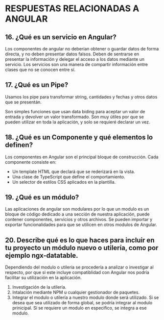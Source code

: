 # RESPUESTAS RELACIONADAS A ANGULAR

## 16.	¿Qué es un servicio en Angular?
Los componentes de angular no deberían obtener o guardar datos de forma directa, y no deben presentar datos falsos. Deben de sentrarse en presentar la información y delegar el acceso a los datos mediante un servicio.
Los servicios son una manera de compartir información entre clases que no se conocen entre sí.

## 17.	¿Qué es un Pipe?
Usamos los pipe para transformar string, cantidades y fechas y otros datos que se presentán.

Son simples funciones que usan data biding para aceptar un valor de entrada y devolver un valor transformado. Son muy útiles por que se pueden utilizar en toda la aplicación, y solo se requieré declarar un vez.

## 18.	¿Qué es un Componente y qué elementos lo definen?

Los componentes en Angular son el principal bloque de construcción. Cada componente consiste en:

- Un template HTML que declará que se rederizará en la vista.
- Una clase de TypeScript que define el comportamiento.
- Un selector de estilos CSS aplicados en la plantilla.

## 19.	¿Qué es un módulo?
Las aplicaciones de angular son modulares por lo que un modulo es un bloque de código dedicado a una sección de nuestra aplicación, puede contener componentes, servicios y otros archivos. Se pueden importar y exportar funcionalidades para que se utilicen en otros modulos de Angular.

## 20.	Describe qué es lo que haces para incluir en tu proyecto un módulo nuevo o utilería, como por ejemplo ngx-datatable.

Dependiendo del modulo o utilería se procedería a analizar o investigar al respecto, por que si este incluye compatiblidad con Angular nos podría facilitar su utilización en la aplicación.

1. Investigación de la utilería.
2. Intalación mediante NPM u cualquier gestionador de paquetes.
3. Integrar el modulo o utilería a nuestro modulo donde será utilizado. Si se desea que sea utilizado de forma global, se podría integrar al modulo prinicipal. Si se requiere un modulo en especifico, se integra a ese modulo.

